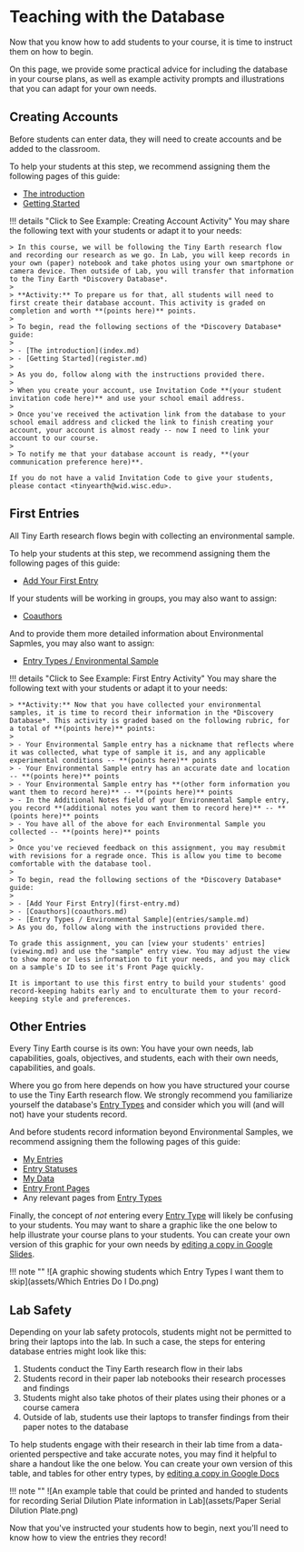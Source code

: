 # Teaching with the Database

Now that you know how to add students to your course, it is time to instruct them on how to begin.

On this page, we provide some practical advice for including the database in your course plans, as well as example activity prompts and illustrations that you can adapt for your own needs.

## Creating Accounts

Before students can enter data, they will need to create accounts and be added to the classroom.

To help your students at this step, we recommend assigning them the following pages of this guide:

- [The introduction](index.md)
- [Getting Started](register.md)

!!! details "Click to See Example: Creating Account Activity"
    You may share the following text with your students or adapt it to your needs:

    > In this course, we will be following the Tiny Earth research flow and recording our research as we go. In Lab, you will keep records in your own (paper) notebook and take photos using your own smartphone or camera device. Then outside of Lab, you will transfer that information to the Tiny Earth *Discovery Database*.
    >
    > **Activity:** To prepare us for that, all students will need to first create their database account. This activity is graded on completion and worth **(points here)** points.
    >
    > To begin, read the following sections of the *Discovery Database* guide:
    >
    > - [The introduction](index.md)
    > - [Getting Started](register.md)
    >
    > As you do, follow along with the instructions provided there.
    >
    > When you create your account, use Invitation Code **(your student invitation code here)** and use your school email address.
    >
    > Once you've received the activation link from the database to your school email address and clicked the link to finish creating your account, your account is almost ready -- now I need to link your account to our course.
    >
    > To notify me that your database account is ready, **(your communication preference here)**.

    If you do not have a valid Invitation Code to give your students, please contact <tinyearth@wid.wisc.edu>.

## First Entries

All Tiny Earth research flows begin with collecting an environmental sample.

To help your students at this step, we recommend assigning them the following pages of this guide:

- [Add Your First Entry](first-entry.md)

If your students will be working in groups, you may also want to assign:

- [Coauthors](coauthors.md)

And to provide them more detailed information about Environmental Sapmles, you may also want to assign:

- [Entry Types / Environmental Sample](entries/sample.md)

!!! details "Click to See Example: First Entry Activity"
    You may share the following text with your students or adapt it to your needs:

    > **Activity:** Now that you have collected your environmental samples, it is time to record their information in the *Discovery Database*. This activity is graded based on the following rubric, for a total of **(points here)** points:
    >
    > - Your Environmental Sample entry has a nickname that reflects where it was collected, what type of sample it is, and any applicable experimental conditions -- **(points here)** points
    > - Your Environmental Sample entry has an accurate date and location -- **(points here)** points
    > - Your Environmental Sample entry has **(other form information you want them to record here)** -- **(points here)** points
    > - In the Additional Notes field of your Environmental Sample entry, you record **(additional notes you want them to record here)** -- **(points here)** points
    > - You have all of the above for each Environmental Sample you collected -- **(points here)** points
    >
    > Once you've recieved feedback on this assignment, you may resubmit with revisions for a regrade once. This is allow you time to become comfortable with the database tool.
    >
    > To begin, read the following sections of the *Discovery Database* guide:
    >
    > - [Add Your First Entry](first-entry.md)
    > - [Coauthors](coauthors.md)
    > - [Entry Types / Environmental Sample](entries/sample.md)
    > As you do, follow along with the instructions provided there.

    To grade this assignment, you can [view your students' entries](viewing.md) and use the "sample" entry view. You may adjust the view to show more or less information to fit your needs, and you may click on a sample's ID to see it's Front Page quickly.

    It is important to use this first entry to build your students' good record-keeping habits early and to enculturate them to your record-keeping style and preferences.

## Other Entries

Every Tiny Earth course is its own: You have your own needs, lab capabilities, goals, objectives, and students, each with their own needs, capabilities, and goals.

Where you go from here depends on how you have structured your course to use the Tiny Earth research flow. We strongly recommend you familiarize yourself the database's [Entry Types](entries/index.md) and consider which you will (and will not) have your students record.

And before students record information beyond Environmental Samples, we recommend assigning them the following pages of this guide:

- [My Entries](my-entries.md)
- [Entry Statuses](status.md)
- [My Data](my-data.md)
- [Entry Front Pages](front-pages.md)
- Any relevant pages from [Entry Types](entries/index.md)

Finally, the concept of *not* entering every [Entry Type](entries/index.md) will likely be confusing to your students. You may want to share a graphic like the one below to help illustrate your course plans to your students. You can create your own version of this graphic for your own needs by [editing a copy in Google Slides](https://docs.google.com/presentation/d/1qWu7OuLz_dL_OMHg6j4YhC1aphp269NEQHtDUnSaokk/copy).

!!! note ""
    ![A graphic showing students which Entry Types I want them to skip](assets/Which Entries Do I Do.png)

## Lab Safety

Depending on your lab safety protocols, students might not be permitted to bring their laptops into the lab. In such a case, the steps for entering database entries might look like this:

1. Students conduct the Tiny Earth research flow in their labs
2. Students record in their paper lab notebooks their research processes and findings
3. Students might also take photos of their plates using their phones or a course camera
4. Outside of lab, students use their laptops to transfer findings from their paper notes to the database

To help students engage with their research in their lab time from a data-oriented perspective and take accurate notes, you may find it helpful to share a handout like the one below. You can create your own version of this table, and tables for other entry types, by [editing a copy in Google Docs](https://docs.google.com/document/d/1hwbOLaxoADL2v6JsoLlcl36cZ0fvXhYxhpnKanEUFaM/copy)

!!! note ""
    ![An example table that could be printed and handed to students for recording Serial Dilution Plate information in Lab](assets/Paper Serial Dilution Plate.png)

Now that you've instructed your students how to begin, next you'll need to know how to view the entries they record!
